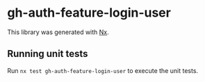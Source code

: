 # gh-auth-feature-login-user

This library was generated with [Nx](https://nx.dev).

## Running unit tests

Run `nx test gh-auth-feature-login-user` to execute the unit tests.
